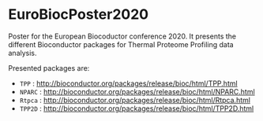 # EuroBiocPoster2020
Poster for the European Biocoductor conference 2020. 
It presents the different Bioconductor packages for Thermal Proteome Profiling data analysis.   

Presented packages are:
- `TPP` : http://bioconductor.org/packages/release/bioc/html/TPP.html 
- `NPARC` : http://bioconductor.org/packages/release/bioc/html/NPARC.html 
- `Rtpca` : http://bioconductor.org/packages/release/bioc/html/Rtpca.html 
- `TPP2D` : http://bioconductor.org/packages/release/bioc/html/TPP2D.html 
